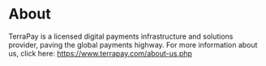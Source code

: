 # About
TerraPay is a licensed digital payments infrastructure and solutions provider, paving the global payments highway.
For more information about us, click here:
<a href='https://www.terrapay.com/about-us.php'>https://www.terrapay.com/about-us.php</a>
